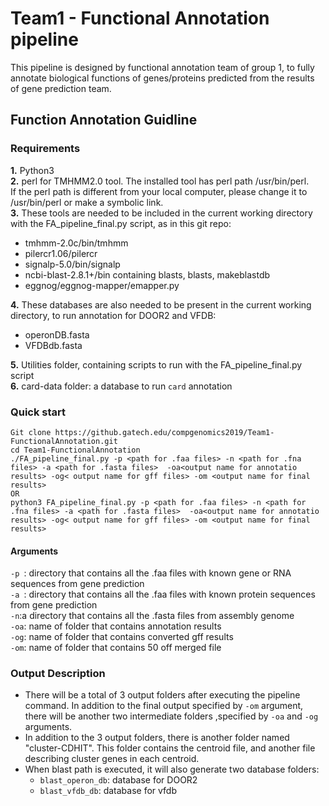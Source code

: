 # Team1 - Functional Annotation pipeline
This pipeline is designed by functional annotation team of group 1, to fully annotate biological functions of genes/proteins predicted from the results of gene prediction team. 
## Function Annotation Guidline
### Requirements
**1.** Python3  <br />
**2.** perl for TMHMM2.0 tool. The installed tool has perl path /usr/bin/perl. <br /> 
If the perl path is different from your local computer, please change it to /usr/bin/perl or make a symbolic link.  <br />
**3.** These tools are needed to be included in the current working directory with the FA_pipeline_final.py script, as in this git repo:
  * tmhmm-2.0c/bin/tmhmm
  * pilercr1.06/pilercr
  * signalp-5.0/bin/signalp
  * ncbi-blast-2.8.1+/bin containing blasts, blasts, makeblastdb
  * eggnog/eggnog-mapper/emapper.py 
  
**4.** These databases are also needed to be present in the current working directory, to run annotation for DOOR2 and VFDB:
  * operonDB.fasta
  * VFDBdb.fasta 
  
**5.** Utilities folder, containing scripts to run with the FA_pipeline_final.py script <br /> 
**6.** card-data folder: a database to run `card` annotation 
### Quick start
~~~~
Git clone https://github.gatech.edu/compgenomics2019/Team1-FunctionalAnnotation.git 
cd Team1-FunctionalAnnotation 
./FA_pipeline_final.py -p <path for .faa files> -n <path for .fna files> -a <path for .fasta files>  -oa<output name for annotatio results> -og< output name for gff files> -om <output name for final results> 
OR
python3 FA_pipeline_final.py -p <path for .faa files> -n <path for .fna files> -a <path for .fasta files>  -oa<output name for annotatio results> -og< output name for gff files> -om <output name for final results>
~~~~
#### Arguments
`-p `: directory that contains all the .faa files with known gene or RNA sequences from gene prediction <br />
`-a `: directory that contains all the .faa files with known protein sequences from gene prediction <br />
`-n`:a directory that contains all the .fasta files from assembly genome <br />
`-oa`: name of folder that contains annotation results<br />
`-og`: name of folder that contains converted gff results <br />
`-om`: name of folder that contains 50 off merged file 
### Output Description
- There will be a total of 3 output folders after executing the pipeline command. In addition to the final output specified by `-om` argument, there will be another two intermediate folders ,specified by `-oa` and `-og` arguments. <br />
- In addition to the 3 output folders, there is another folder named "cluster-CDHIT". This folder contains the centroid file, and another file describing cluster genes in each centroid. <br />
- When blast path is executed, it will also generate two database folders:
  * `blast_operon_db`: database for DOOR2
  * `blast_vfdb_db`: database for vfdb


